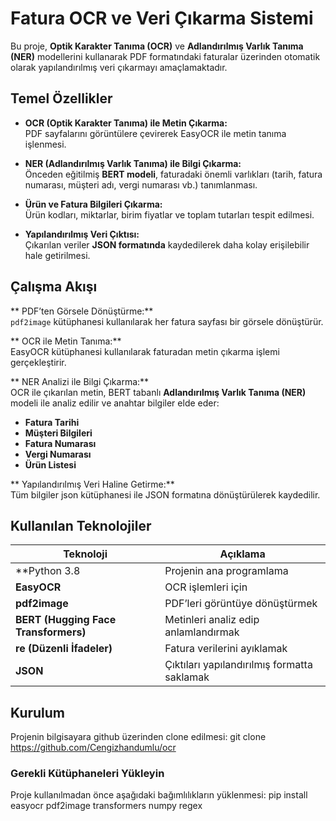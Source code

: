 # Fatura OCR ve Veri Çıkarma Sistemi

  Bu proje, **Optik Karakter Tanıma (OCR)** ve **Adlandırılmış Varlık Tanıma (NER)** modellerini kullanarak PDF formatındaki faturalar üzerinden otomatik olarak yapılandırılmış veri çıkarmayı amaçlamaktadır.

## Temel Özellikler

- **OCR (Optik Karakter Tanıma) ile Metin Çıkarma:**  
    PDF sayfalarını görüntülere çevirerek EasyOCR ile metin tanıma işlenmesi.
  
- **NER (Adlandırılmış Varlık Tanıma) ile Bilgi Çıkarma:**  
    Önceden eğitilmiş **BERT modeli**, faturadaki önemli varlıkları (tarih, fatura numarası, müşteri adı, vergi numarası vb.) tanımlanması.
  
- **Ürün ve Fatura Bilgileri Çıkarma:**  
    Ürün kodları, miktarlar, birim fiyatlar ve toplam tutarları tespit edilmesi.

- **Yapılandırılmış Veri Çıktısı:**  
    Çıkarılan veriler **JSON formatında** kaydedilerek daha kolay erişilebilir hale getirilmesi.


## Çalışma Akışı

** PDF’ten Görsele Dönüştürme:**  
   `pdf2image` kütüphanesi kullanılarak her fatura sayfası bir görsele dönüştürür.

** OCR ile Metin Tanıma:**  
   EasyOCR kütüphanesi kullanılarak faturadan metin çıkarma işlemi gerçekleştirir.

** NER Analizi ile Bilgi Çıkarma:**  
   OCR ile çıkarılan metin, BERT tabanlı **Adlandırılmış Varlık Tanıma (NER)** modeli ile analiz edilir ve anahtar bilgiler elde eder:
   - **Fatura Tarihi**
   - **Müşteri Bilgileri**
   - **Fatura Numarası**
   - **Vergi Numarası**
   - **Ürün Listesi**

** Yapılandırılmış Veri Haline Getirme:**  
   Tüm bilgiler json kütüphanesi ile JSON formatına dönüştürülerek kaydedilir.
   
## Kullanılan Teknolojiler

| Teknoloji | Açıklama |
|-----------|----------|
| **Python 3.8 | Projenin ana programlama |
| **EasyOCR** | OCR işlemleri için |
| **pdf2image** | PDF’leri görüntüye dönüştürmek |
| **BERT (Hugging Face Transformers)** | Metinleri analiz edip anlamlandırmak |
| **re (Düzenli İfadeler)** | Fatura verilerini ayıklamak |
| **JSON** | Çıktıları yapılandırılmış formatta saklamak |

## Kurulum

Projenin bilgisayara github üzerinden clone edilmesi:
    git clone https://github.com/Cengizhandumlu/ocr

### Gerekli Kütüphaneleri Yükleyin

Proje kullanılmadan önce aşağıdaki bağımlılıkların yüklenmesi:
    pip install easyocr pdf2image transformers numpy regex




